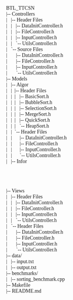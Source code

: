 <pre style="font-family: mesloLGL NF;">
BTL_TTCSN
|-- Controllers
|   |-- Header Files
|   |   |-- DataInitController.h
|   |   |-- FileController.h
|   |   |-- InputController.h
|   |   `-- UtilsController.h
|   `-- Source Files
|       |-- DataInitController.h
|       |-- FileController.h
|       |-- InputController.h
|       `-- UtilsController.h
|-- Models
|   |-- Algor
|   |  |-- Header Files
|   |  |   |-- BasicSort.h
|   |  |   |-- BubbleSort.h
|   |  |   |-- SelectionSort.h
|   |  |   |-- MergeSort.h
|   |  |   |-- QuickSort.h
|   |  |   `-- HeapSort.h
|   |  `-- Header Files
|   |      |-- DataInitController.h
|   |      |-- FileController.h
|   |      |-- InputController.h
|   |      `-- UtilsController.h
|   |-- Infor




|-- Views
|   |-- Header Files
|   |   |-- DataInitController.h
|   |   |-- FileController.h
|   |   |-- InputController.h
|   |   `-- UtilsController.h
|   `-- Header Files
|       |-- DataInitController.h
|       |-- FileController.h
|       |-- InputController.h
|       `-- UtilsController.h
|-- data/
|   |-- input.txt
|   |-- output.txt
|-- benchmarks/
|   |-- sorting_benchmark.cpp
|-- Makefile
|-- README.md
</pre>